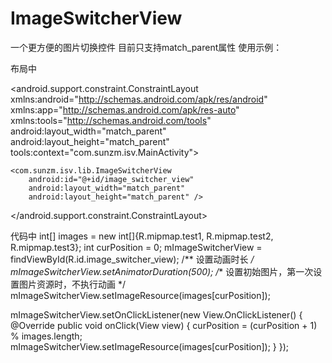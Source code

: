 # ImageSwitcherView
一个更方便的图片切换控件
目前只支持match_parent属性
使用示例：

布局中
<?xml version="1.0" encoding="utf-8"?>
<android.support.constraint.ConstraintLayout xmlns:android="http://schemas.android.com/apk/res/android"
    xmlns:app="http://schemas.android.com/apk/res-auto"
    xmlns:tools="http://schemas.android.com/tools"
    android:layout_width="match_parent"
    android:layout_height="match_parent"
    tools:context="com.sunzm.isv.MainActivity">

    <com.sunzm.isv.lib.ImageSwitcherView
        android:id="@+id/image_switcher_view"
        android:layout_width="match_parent"
        android:layout_height="match_parent" />

</android.support.constraint.ConstraintLayout>

代码中
int[] images = new int[]{R.mipmap.test1, R.mipmap.test2, R.mipmap.test3};
int curPosition = 0;
mImageSwitcherView = findViewById(R.id.image_switcher_view);
/** 设置动画时长 */
mImageSwitcherView.setAnimatorDuration(500);
/** 设置初始图片，第一次设置图片资源时，不执行动画 */
mImageSwitcherView.setImageResource(images[curPosition]);

mImageSwitcherView.setOnClickListener(new View.OnClickListener() {
    @Override
    public void onClick(View view) {
         curPosition = (curPosition + 1) % images.length;
         mImageSwitcherView.setImageResource(images[curPosition]);
    }
});
        
